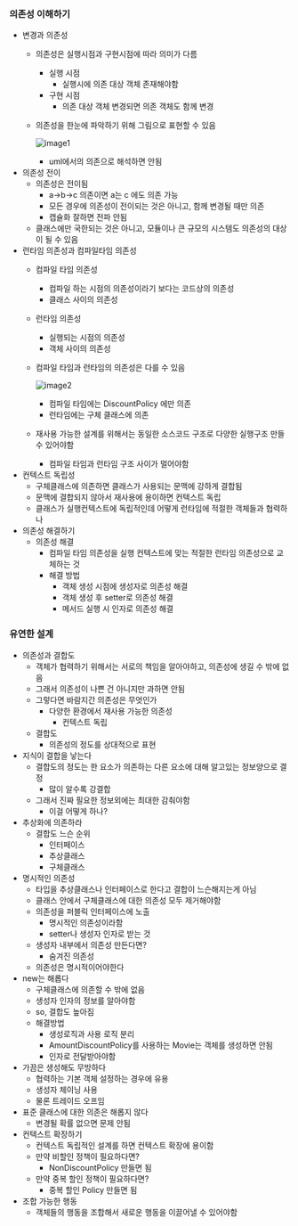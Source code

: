 ### 의존성 이해하기

- 변경과 의존성
    - 의존성은 실행시점과 구현시점에 따라 의미가 다름
        - 실행 시점
            - 실행시에 의존 대상 객체 존재해야함
        - 구현 시점
            - 의존 대상 객체 변경되면 의존 객체도 함께 변경
    - 의존성을 한눈에 파악하기 위해 그림으로 표현할 수 있음
        
        ![image1](https://github.com/user-attachments/assets/15cacde8-afda-4ca1-9eaa-1b7edbf35070)

        
        - uml에서의 의존으로 해석하면 안됨
- 의존성 전이
    - 의존성은 전이됨
        - a→b→c 의존이면 a는 c 에도 의존 가능
        - 모든 경우에 의존성이 전이되는 것은 아니고, 함께 변경될 때만 의존
        - 캡슐화 잘하면 전파 안됨
    - 클래스에만 국한되는 것은 아니고, 모듈이나 큰 규모의 시스템도 의존성의 대상이 될 수 있음
- 런타임 의존성과 컴파일타임 의존성
    - 컴파일 타임 의존성
        - 컴파일 하는 시점의 의존성이라기 보다는 코드상의 의존성
        - 클래스 사이의 의존성
    - 런타임 의존성
        - 실행되는 시점의 의존성
        - 객체 사이의 의존성
    - 컴파일 타임과 런타임의 의존성은 다를 수 있음
        
        ![image2](https://github.com/user-attachments/assets/b4976d5f-af14-493f-9f4a-083a07180e0c)
        
        - 컴파일 타임에는 DiscountPolicy 에만 의존
        - 런타임에는 구체 클래스에 의존
    - 재사용 가능한 설계를 위해서는 동일한 소스코드 구조로 다양한 실행구조 만들 수 있어야함
        - 컴파일 타임과 런타임 구조 사이가 멀어야함
- 컨텍스트 독립성
    - 구체클래스에 의존하면 클래스가 사용되는 문맥에 강하게 결합됨
    - 문맥에 결합되지 않아서 재사용에 용이하면 컨텍스트 독립
    - 클래스가 실행컨텍스트에 독립적인데 어떻게 런타임에 적절한 객체들과 협력하나
- 의존성 해결하기
    - 의존성 해결
        - 컴파일 타임 의존성을 실행 컨텍스트에 맞는 적절한 런타임 의존성으로 교체하는 것
        - 해결 방법
            - 객체 생성 시점에 생성자로 의존성 해결
            - 객체 생성 후 setter로 의존성 해결
            - 메서드 실행 시 인자로 의존성 해결

### 유연한 설계

- 의존성과 결합도
    - 객체가 협력하기 위해서는 서로의 책임을 알아야하고, 의존성에 생길 수 밖에 없음
    - 그래서 의존성이 나쁜 건 아니지만 과하면 안됨
    - 그렇다면 바람지간 의존성은 무엇인가
        - 다양한 환경에서 재사용 가능한 의존성
            - 컨텍스트 독립
    - 결합도
        - 의존성의 정도를 상대적으로 표현
- 지식이 결합을 낳는다
    - 결합도의 정도는 한 요소가 의존하는 다른 요소에 대해 알고있는 정보양으로 결정
        - 많이 알수록 강결합
    - 그래서 진짜 필요한 정보외에는 최대한 감춰야함
        - 이걸 어떻게 하나?
- 추상화에 의존하라
    - 결합도 느슨 순위
        - 인터페이스
        - 추상클래스
        - 구체클래스
- 명시적인 의존성
    - 타입을 추상클래스나 인터페이스로 한다고 결합이 느슨해지는게 아님
    - 클래스 안에서 구체클래스에 대한 의존성 모두 제거해야함
    - 의존성을 퍼블릭 인터페이스에 노출
        - 명시적인 의존성이라함
        - setter나 생성자 인자로 받는 것
    - 생성자 내부에서 의존성 만든다면?
        - 숨겨진 의존성
    - 의존성은 명시적이어야한다
- new는 해롭다
    - 구체클래스에 의존할 수 밖에 없음
    - 생성자 인자의 정보를 알아야함
    - so, 결합도 높아짐
    - 해결방법
        - 생성로직과 사용 로직 분리
        - AmountDiscountPolicy를 사용하는 Movie는 객체를 생성하면 안됨
        - 인자로 전달받아야함
- 가끔은 생성해도 무방하다
    - 협력하는 기본 객체 설정하는 경우에 유용
    - 생성자 체이닝 사용
    - 물론 트레이드 오프임
- 표준 클래스에 대한 의존은 해롭지 않다
    - 변경될 확률 없으면 문제 안됨
- 컨텍스트 확장하기
    - 컨텍스트 독립적인 설계를 하면 컨텍스트 확장에 용이함
    - 만약 비할인 정책이 필요하다면?
        - NonDiscountPolicy 만들면 됨
    - 만약 중복 할인 정책이 필요하다면?
        - 중복 할인 Policy 만들면 됨
- 조합 가능한 행동
    - 객체들의 행동을 조합해서 새로운 행동을 이끌어낼 수 있어야함
